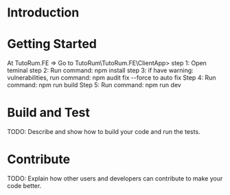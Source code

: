 # Introduction 

# Getting Started
At TutoRum.FE => Go to TutoRum\TutoRum.FE\ClientApp>
step 1: Open teminal
step 2: Run command: npm install
step 3: if have warning: vulnerabilities, run command: npm audit fix --force to auto fix
Step 4: Run command: npm run build
Step 5: Run command: npm run dev

# Build and Test
TODO: Describe and show how to build your code and run the tests. 

# Contribute
TODO: Explain how other users and developers can contribute to make your code better. 